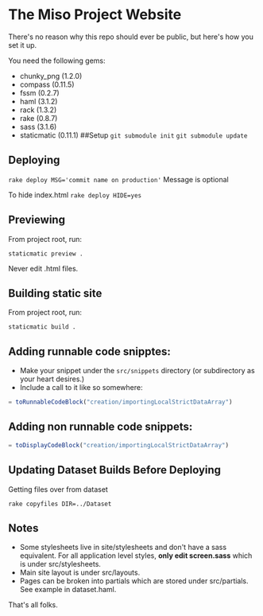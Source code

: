 # The Miso Project Website

There's no reason why this repo should ever be public, but here's how you set it up.

You need the following gems:

* chunky_png (1.2.0)
* compass (0.11.5)
* fssm (0.2.7)
* haml (3.1.2)
* rack (1.3.2)
* rake (0.8.7)
* sass (3.1.6)
* staticmatic (0.11.1)
##Setup
`git submodule init`
`git submodule update`

## Deploying
`rake deploy MSG='commit name on production'`
Message is optional

To hide index.html
`rake deploy HIDE=yes`

## Previewing

From project root, run:

```
staticmatic preview .
```

Never edit .html files.

## Building static site

From project root, run:

```
staticmatic build .
```

## Adding runnable code snipptes:

* Make your snippet under the `src/snippets` directory (or subdirectory as your heart desires.)
* Include a call to it like so somewhere:

```javascript
= toRunnableCodeBlock("creation/importingLocalStrictDataArray")
```

## Adding non runnable code snippets:

```javascript
= toDisplayCodeBlock("creation/importingLocalStrictDataArray")
```

## Updating Dataset Builds Before Deploying

Getting files over from dataset

`rake copyfiles DIR=../Dataset`

## Notes

* Some stylesheets live in site/stylesheets and don't have a sass equivalent. For all application level styles, **only edit screen.sass** which is under src/stylesheets.
* Main site layout is under src/layouts.
* Pages can be broken into partials which are stored under src/partials. See example in dataset.haml.

That's all folks.



